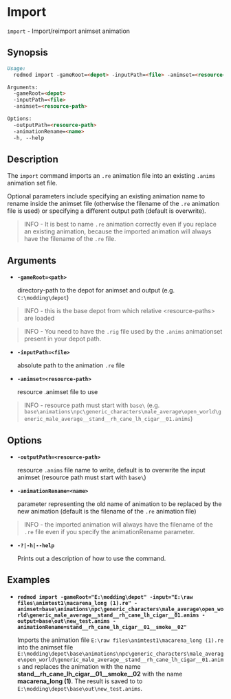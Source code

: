 # Import

`import` - Import/reimport animset animation

## Synopsis

```md
Usage:
  redmod import -gameRoot=<depot> -inputPath=<file> -animset=<resource-path>  [options]

Arguments:
  -gameRoot=<depot>
  -inputPath=<file>
  -animset=<resource-path>

Options:
  -outputPath=<resource-path>
  -animationRename=<name>
  -h, --help 
```

## Description

The `import` command imports an `.re` animation file into an existing `.anims` animation set file.

Optional parameters include specifying an existing animation name to rename inside the animset file (otherwise the filename of the `.re` animation file is used) or specifying a different output path (default is overwrite).

> INFO - It is best to name `.re` animation correctly even if you replace an existing animation, because the imported animation will always have the filename of the `.re` file.

## Arguments

*   **`-gameRoot=<path>`**

    directory-path to the depot for animset and output (e.g. `C:\modding\depot`)

> INFO - this is the base depot from which relative \<resource-paths> are loaded

> INFO - You need to have the `.rig` file used by the `.anims` animationset present in your depot path.

*   **`-inputPath=<file>`**

    absolute path to the animation `.re` file
*   **`-animset=<resource-path>`**

    resource .animset file to use

> INFO - resource path must start with `base\` (e.g. `base\animations\npc\generic_characters\male_average\open_world\generic_male_average__stand__rh_cane_lh_cigar__01.anims`)

## Options

*   **`-outputPath=<resource-path>`**

    resource `.anims` file name to write, default is to overwrite the input animset (resource path must start with `base\`)
*   **`-animationRename=<name>`**

    parameter representing the old name of animation to be replaced by the new animation (default is the filename of the `.re` animation file)

> INFO - the imported animation will always have the filename of the `.re` file even if you specify the animationRename parameter.

*   **`-?|-h|--help`**

    Prints out a description of how to use the command.

## Examples

*   **`redmod import -gameRoot="E:\modding\depot" -input="E:\raw files\animtest1\macarena_long (1).re" -animset=base\animations\npc\generic_characters\male_average\open_world\generic_male_average__stand__rh_cane_lh_cigar__01.anims -output=base\out\new_test.anims -animationRename=stand__rh_cane_lh_cigar__01__smoke__02"`**

    Imports the animation file `E:\raw files\animtest1\macarena_long (1).re` into the animset file `E:\modding\depot\base\animations\npc\generic_characters\male_average\open_world\generic_male_average__stand__rh_cane_lh_cigar__01.anims` and replaces the animation with the name **stand\_\_rh\_cane\_lh\_cigar\_\_01\_\_smoke\_\_02** with the name **macarena\_long (1)**. The result is saved to to `E:\modding\depot\base\out\new_test.anims`.
